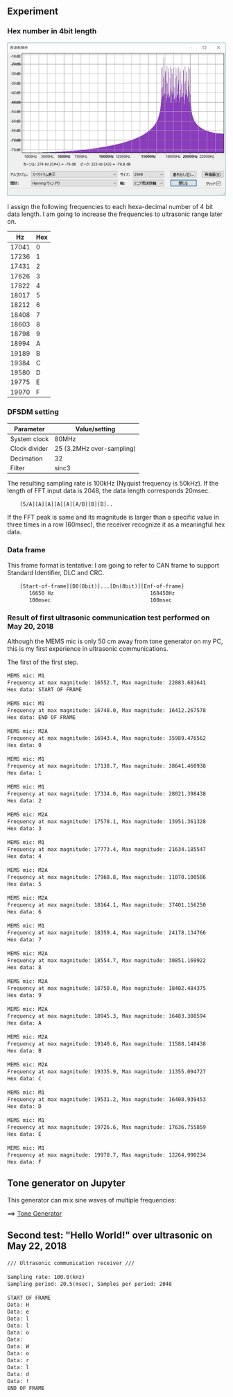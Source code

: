 ## Experiment

### Hex number in 4bit length

![18symbols](./doc/18symbols.jpg)

I assign the following frequencies to each hexa-decimal number of 4 bit data length. I am going to increase the frequencies to ultrasonic range later on.

|Hz   |Hex|
|-----|---|
|17041| 0 |
|17236| 1 |
|17431| 2 |
|17626| 3 |
|17822| 4 |
|18017| 5 |
|18212| 6 |
|18408| 7 |
|18603| 8 |
|18798| 9 |
|18994| A |
|19189| B |
|19384| C |
|19580| D |
|19775| E |
|19970| F |

### DFSDM setting

|Parameter    |Value/setting|
|-------------|-----|
|System clock |80MHz|
|Clock divider|25 (3.2MHz over-sampling)|
|Decimation   |32   |
|Filter       |sinc3|

The resulting sampling rate is 100kHz (Nyquist frequency is 50kHz). If the length of FFT input data is 2048, the data length corresponds 20msec.

```
    [5/A][A][A][A][A][A/B][B][B]..

```
If the FFT peak is same and its magnitude is larger than a specific value in three times in a row (60msec), the receiver recognize it as a meaningful hex data.

### Data frame

This frame format is tentative: I am going to refer to CAN frame to support Standard Identifier, DLC and CRC.

```
    [Start-of-frame][D0(8bit)]...[Dn(8bit)][Enf-of-frame]
       16650 Hz                               168450Hz
       100msec                                100msec
```

### Result of first ultrasonic communication test performed on May 20, 2018

Although the MEMS mic is only 50 cm away from tone generator on my PC, this is my first experience in ultrasonic communications.

The first of the first step.

```
MEMS mic: M1
Frequency at max magnitude: 16552.7, Max magnitude: 22883.681641
Hex data: START OF FRAME

MEMS mic: M1
Frequency at max magnitude: 16748.0, Max magnitude: 16412.267578
Hex data: END OF FRAME

MEMS mic: M2A
Frequency at max magnitude: 16943.4, Max magnitude: 35989.476562
Hex data: 0

MEMS mic: M1
Frequency at max magnitude: 17138.7, Max magnitude: 38641.460938
Hex data: 1

MEMS mic: M1
Frequency at max magnitude: 17334.0, Max magnitude: 28021.398438
Hex data: 2

MEMS mic: M2A
Frequency at max magnitude: 17578.1, Max magnitude: 13951.361328
Hex data: 3

MEMS mic: M1
Frequency at max magnitude: 17773.4, Max magnitude: 21634.185547
Hex data: 4

MEMS mic: M2A
Frequency at max magnitude: 17968.8, Max magnitude: 11070.100586
Hex data: 5

MEMS mic: M2A
Frequency at max magnitude: 18164.1, Max magnitude: 37401.156250
Hex data: 6

MEMS mic: M1
Frequency at max magnitude: 18359.4, Max magnitude: 24178.134766
Hex data: 7

MEMS mic: M2A
Frequency at max magnitude: 18554.7, Max magnitude: 30851.169922
Hex data: 8

MEMS mic: M2A
Frequency at max magnitude: 18750.0, Max magnitude: 18402.484375
Hex data: 9

MEMS mic: M2A
Frequency at max magnitude: 18945.3, Max magnitude: 16483.308594
Hex data: A

MEMS mic: M2A
Frequency at max magnitude: 19140.6, Max magnitude: 11588.148438
Hex data: B

MEMS mic: M2A
Frequency at max magnitude: 19335.9, Max magnitude: 11355.094727
Hex data: C

MEMS mic: M1
Frequency at max magnitude: 19531.2, Max magnitude: 16408.939453
Hex data: D

MEMS mic: M1
Frequency at max magnitude: 19726.6, Max magnitude: 17636.755859
Hex data: E

MEMS mic: M1
Frequency at max magnitude: 19970.7, Max magnitude: 12264.990234
Hex data: F
```

## Tone generator on Jupyter

This generator can mix sine waves of multiple frequencies:

==> [Tone Generator](./generator/ToneGenerator.ipynb)

## Second test: "Hello World!" over ultrasonic on May 22, 2018

```
/// Ultrasonic communication receiver ///

Sampling rate: 100.0(kHz)
Sampling period: 20.5(msec), Samples per period: 2048

START OF FRAME
Data: H
Data: e
Data: l
Data: l
Data: o
Data:
Data: W
Data: o
Data: r
Data: l
Data: d
Data: !
END OF FRAME
```
